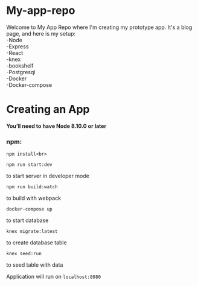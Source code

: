 # My-app-repo

Welcome to My App Repo where I'm creating my prototype app.
It's a blog page, and here is my setup:<br>
  -Node<br>
  -Express<br>
  -React<br>
  -knex<br>
  -bookshelf<br>
  -Postgresql<br>
  -Docker<br>
  -Docker-compose<br>
  
  
# Creating an App
<strong> You’ll need to have Node 8.10.0 or later</strong> <br>
  
### npm:
  
``` 
npm install<br> 
```
 
```
npm run start:dev
```
to start server in developer mode<br>
```
npm run build:watch
```
 
to build with webpack<br>
 
```
docker-compose up
```
 
to start database<br>
 
``` 
knex migrate:latest
```
to create database table<br>
 ```
 knex seed:run
 ```
 to seed table with data<br>

Application will run on `localhost:8080`
